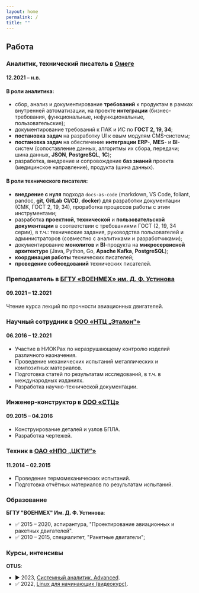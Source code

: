 ```yaml
---
layout: home
permalink: /
title: ""
---
```


## Работа

### Аналитик, технический писатель в [Омеге](https://omegafuture.ru)

#### 12.2021 – н.в.

#### В роли аналитика:

- сбор, анализ и документирование **требований** к продуктам в рамках внутренней автоматизации, на проекте **интеграции** (бизнес-требования, функциональные, нефункциональные, пользовательские);
- документирование требований к ПАК и ИС по **ГОСТ 2, 19, 34**;
- **постановка задач** на разработку UI к овым модулям CMS-системы;
- **постановка задач** на обеспечение **интеграции** **ERP**-, **MES**- и **BI**-систем (сопоставление данных, алгоритмы их сбора, передачи; шина данных, **JSON**, **PostgreSQL**, **1С**);
- разработка, внедрение и сопровождение **баз знаний** проекта (медицинское направление), продукта (шина данных).

#### В роли технического писателя:

- **внедрение с нуля** подхода `docs-as-code` (markdown, VS Code, foliant, pandoc, **git**, **GitLab CI/CD**, **docker**) для разработки документации (СМК, ГОСТ 2, 19, 34), проработка процессов работы с этим инструментами;
- разработка **проектной**, **технической** и **пользовательской** **документации** в соответствии с требованиями ГОСТ (2, 19, 34 серии), в т.ч.: технические задания, руководства пользователей и администраторов (совместно с аналитиками и разработчиками);
- документирование **монолитов** и **BI**-продукта на **микросервисной архитектуре** (Java, Python, Go, **Apache Kafka**, **PostgreSQL**);
- **координация работы** технических писателей;
- **проведение собеседований** технических писателей.

### Преподаватель в [БГТУ «ВОЕНМЕХ» им. Д. Ф. Устинова](https://www.voenmeh.ru/)

#### 09.2021 – 12.2021

Чтение курса лекций по прочности авиационных двигателей.

### Научный сотрудник в [ООО «НТЦ „Эталон”»](https://ntc-etalon.ru/)

#### 06.2016 – 12.2021

- Участие в НИОКРах по неразрушающему контролю изделий различного назначения.
- Проведение механических испытаний металлических и композитных материалов.
- Подготовка статей по результатам исследований, в т.ч. в международных изданиях.
- Разработка научно-технической документации.

### Инженер-конструктор в [ООО «СТЦ»](https://www.stc-spb.ru/)

#### 09.2015 – 04.2016

- Конструирование деталей и узлов БПЛА.
- Разработка чертежей.

### Техник в [ОАО «НПО „ЦКТИ”»](http://ckti.ru/)

#### 11.2014 – 02.2015

- Проведение термомеханических испытаний.
- Подготовка отчётных материалов по результатам испытаний.

### Образование

**БГТУ "ВОЕНМЕХ" Им. Д. Ф. Устинова**:

- ✅ 2015 – 2020, аспирантура, "Проектирование авиационных и ракетных двигателей".
- ✅ 2010 – 2015, специалитет, "Ракетные двигатели";

### Курсы, интенсивы 

**OTUS**:

<!-- - ▶️ 2024, [Scala-разработчик](https://otus.ru/lessons/scala/). -->
- ▶️ 2023, [Системный аналитик. Advanced](https://otus.ru/lessons/system_analyst/).
- ✅ 2022, [Linux для начинающих (видеокурс)](https://otus.ru/online/online-linux).
